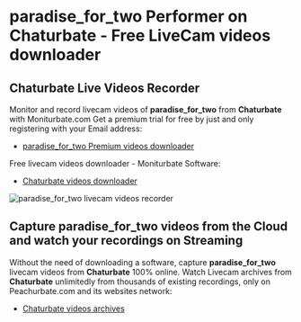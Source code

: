 # paradise_for_two Performer on Chaturbate - Free LiveCam videos downloader

## Chaturbate Live Videos Recorder

Monitor and record livecam videos of **paradise_for_two** from **Chaturbate** with Moniturbate.com
Get a premium trial for free by just and only registering with your Email address:
* [paradise_for_two Premium videos downloader](https://moniturbate.com/request-demo-licence-key.html)

Free livecam videos downloader - Moniturbate Software:
* [Chaturbate videos downloader](https://moniturbate.com/moniturbate-download-software.html)

![paradise_for_two livecam videos recorder](https://peachurnet.com/templates/moniturbate-software.png)


## Capture paradise_for_two videos from the Cloud and watch your recordings on Streaming

Without the need of downloading a software, capture **paradise_for_two** livecam videos from **Chaturbate** 100% online.
Watch Livecam archives from **Chaturbate** unlimitedly from thousands of existing recordings, only on Peachurbate.com and its websites network:
* [Chaturbate videos archives](https://peachurnet.com/)